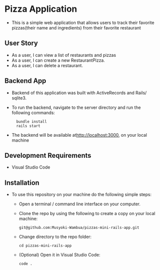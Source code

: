 # Pizza Application

- This is a simple web application that allows users to track their favorite pizzas(their name and ingredients) from their favorite restaurant

## User Story

- As a user, I can view a list of restaurants and pizzas
- As a user, I can create a new RestaurantPizza.
- As a user, I can delete a restaurant.

## Backend App

- Backend of this application was built with ActiveRecords and Rails/ sqlite3.
- To run the backend, navigate to the server directory and run the following commands:

        bundle install
        rails start

- The backend will be available at[http://localhost:3000](http://localhost:3000), on your local machine

## Development Requirements

- Visual Studio Code

## Installation

- To use this repository on your machine do the following simple steps:

  - Open a terminal / command line interface on your computer.

  - Clone the repo by using the following to create a copy on your local machine:

        git@github.com:Musyoki-Wambua/pizzas-mini-rails-app.git

  - Change directory to the repo folder:

        cd pizzas-mini-rails-app

  - (Optional) Open it in Visual Studio Code:

        code .
